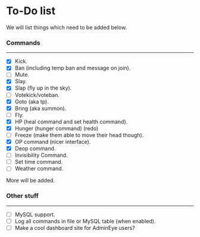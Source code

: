 To-Do list
====

We will list things which need to be added below.

### Commands
---

- [x] Kick.
- [x] Ban (including temp ban and message on join).
- [ ] Mute.
- [x] Slay.
- [x] Slap (fly up in the sky).
- [ ] Votekick/voteban.
- [x] Goto (aka tp).
- [x] Bring (aka summon).
- [ ] Fly.
- [x] HP (heal command and set health command).
- [x] Hunger (hunger command) (redo)
- [ ] Freeze (make them able to move their head though).
- [x] OP command (nicer interface).
- [x] Deop command.
- [ ] Invisibility Command.
- [ ] Set time command.
- [ ] Weather command.

More will be added.

### Other stuff
---
- [ ] MySQL support.
- [ ] Log all commands in file or MySQL table (when enabled).
- [ ] Make a cool dashboard site for AdminEye users?